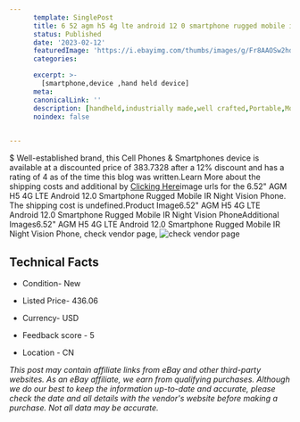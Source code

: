 ```yaml
---
      template: SinglePost
      title: 6 52 agm h5 4g lte android 12 0 smartphone rugged mobile ir night vision phone
      status: Published
      date: '2023-02-12'
      featuredImage: 'https://i.ebayimg.com/thumbs/images/g/Fr8AAOSw2hdi0hWT/s-l225.jpg'
      categories: 

      excerpt: >-
        [smartphone,device ,hand held device]
      meta:
      canonicalLink: ''
      description: [handheld,industrially made,well crafted,Portable,Mobile,Compact,Convenient,Lightweight,Maneuverable,Man-portable,Miniature,Carriable,Hand-held,Light,Holdable,Transportable,Mobile device,Pocket-sized,On-the-go,Wireless,Cordless,Compact size,Convenient size, smartphone,device ,hand held device]
      noindex: false

        
---
```

$
    Well-established brand, this Cell Phones & Smartphones device is available at a discounted price of 383.7328 after a 12% discount and has a rating of 4 as of the time this blog was written.Learn More about the shipping costs and additional by [Clicking Here](https://www.ebay.com/itm/314076487384?hash=item49206aded8%3Ag%3AFr8AAOSw2hdi0hWT&mkevt=1&mkcid=1&mkrid=711-53200-19255-0&campid=%253CePNCampaignId%253E&customid=%253CreferenceId%253E&toolid=10049)image urls for the 6.52" AGM H5 4G LTE Android 12.0 Smartphone Rugged Mobile IR Night Vision Phone. The shipping cost is undefined.Product Image6.52" AGM H5 4G LTE Android 12.0 Smartphone Rugged Mobile IR Night Vision PhoneAdditional Images6.52" AGM H5 4G LTE Android 12.0 Smartphone Rugged Mobile IR Night Vision Phone, check vendor page, ![check vendor page](https://origin-galleryplus.ebayimg.com/ws/web/314076487384_2_0_1/225x225.jpg,https://origin-galleryplus.ebayimg.com/ws/web/314076487384_3_0_1/225x225.jpg,https://origin-galleryplus.ebayimg.com/ws/web/314076487384_4_0_1/225x225.jpg,https://origin-galleryplus.ebayimg.com/ws/web/314076487384_5_0_1/225x225.jpg,https://origin-galleryplus.ebayimg.com/ws/web/314076487384_6_0_1/225x225.jpg,https://origin-galleryplus.ebayimg.com/ws/web/314076487384_7_0_1/225x225.jpg,https://origin-galleryplus.ebayimg.com/ws/web/314076487384_8_0_1/225x225.jpg,https://origin-galleryplus.ebayimg.com/ws/web/314076487384_9_0_1/225x225.jpg,https://origin-galleryplus.ebayimg.com/ws/web/314076487384_10_0_1/225x225.jpg,https://origin-galleryplus.ebayimg.com/ws/web/314076487384_11_0_1/225x225.jpg,https://origin-galleryplus.ebayimg.com/ws/web/314076487384_12_0_1/225x225.jpg)
    
    

 ## Technical Facts 



     
      

 - Condition- New 


      

 - Listed Price- 436.06 


      

 - Currency- USD 


      

 - Feedback score - 5 


      

 - Location - CN 


      
      

 *_This post may contain affiliate links from eBay and other third-party websites. As an eBay affiliate, we earn from qualifying purchases. Although we do our best to keep the information up-to-date and accurate, please check the date and all details with the vendor's website before making a purchase. Not all data may be accurate._*



    
    
    
    
    